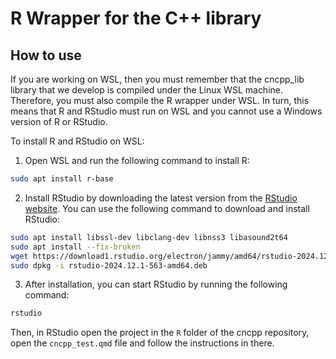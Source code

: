 # R Wrapper for the C++ library

## How to use

If you are working on WSL, then you must remember that the cncpp_lib library that we develop is compiled under the Linux WSL machine. Therefore, you must also compile the R wrapper under WSL. In turn, this means that R and RStudio must run on WSL and you cannot use a Windows version of R or RStudio. 

To install R and RStudio on WSL:

1. Open WSL and run the following command to install R:
```bash
sudo apt install r-base
```
2. Install RStudio by downloading the latest version from the [RStudio website](https://posit.co/download/rstudio-desktop/). You can use the following command to download and install RStudio:
```bash
sudo apt install libssl-dev libclang-dev libnss3 libasound2t64
sudo apt install --fix-broken
wget https://download1.rstudio.org/electron/jammy/amd64/rstudio-2024.12.1-563-amd64.deb
sudo dpkg -i rstudio-2024.12.1-563-amd64.deb
```
3. After installation, you can start RStudio by running the following command:
```bash
rstudio
```
Then, in RStudio open the project in the `R` folder of the cncpp repository, open the `cncpp_test.qmd` file and follow the instructions in there.
